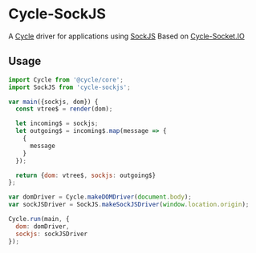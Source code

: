 # Cycle-SockJS

A [Cycle](http://cycle.js.org/) driver for applications using [SockJS](http://sockjs.org/)
Based on [Cycle-Socket.IO](https://github.com/cgeorg/cycle-socket.io)

## Usage

```javascript
import Cycle from '@cycle/core';
import SockJS from 'cycle-sockjs';

var main({sockjs, dom}) {
  const vtree$ = render(dom);

  let incoming$ = sockjs;
  let outgoing$ = incoming$.map(message => {
    {
      message
    }
  });

  return {dom: vtree$, sockjs: outgoing$}
};

var domDriver = Cycle.makeDOMDriver(document.body);
var sockJSDriver = SockJS.makeSockJSDriver(window.location.origin);

Cycle.run(main, {
  dom: domDriver,
  sockjs: sockJSDriver
});
```
